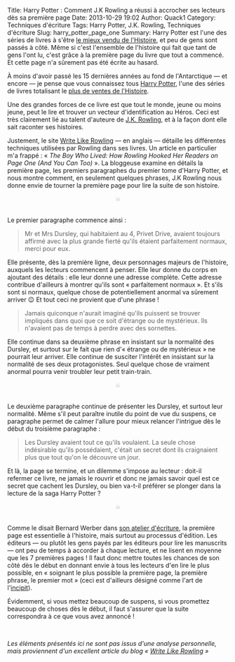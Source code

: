 Title: Harry Potter : Comment J.K Rowling a réussi à accrocher ses lecteurs dès sa première page
Date: 2013-10-29 19:02
Author: Quack1
Category: Techniques d'écriture
Tags: Harry Potter, J.K. Rowling, Techniques d'écriture
Slug: harry_potter_page_one
Summary: Harry Potter est l'une des séries de livres à s'être [le mieux vendu de l'Histoire](https://en.wikipedia.org/wiki/List_of_est-selling_books#List_of_best-selling_book_series "Wikipedia : List of best-selling book series"), et peu de gens sont passés à côté. Même si c'est l'ensemble de l'histoire qui fait que tant de gens l'ont lu, c'est grâce à la première page du livre que tout a commencé. Et cette page n'a sûrement pas été écrite au hasard.

À moins d'avoir passé les 15 dernières années au fond de l'Antarctique — et encore — je pense que vous connaissez tous [Harry Potter](https://fr.wikipedia.org/wiki/Harry_Potter), l'une des séries de livres totalisant le [plus de ventes de l'Histoire](https://en.wikipedia.org/wiki/List_of_est-selling_books#List_of_best-selling_book_series "Wikipedia : List of best-selling book series").

Une des grandes forces de ce livre est que tout le monde, jeune ou moins jeune, peut le lire et trouver un vecteur d'identification au Héros. Ceci est très clairement lié au talent d'auteure de [J.K. Rowling](https://fr.wikipedia.org/wiki/J._K._Rowling), et à la façon dont elle sait raconter ses histoires.

Justement, le site [Write Like Rowling](http://writelikerowling.com "Write Like Rowling") — en anglais — détaille les différentes techniques utilisées par Rowling dans ses livres. Un article en particulier m'a frappé : « _The Boy Who Lived: How Rowling Hooked Her Readers on Page One (And You Can Too)_ ». La bloggeuse examine en détails la première page, les premiers paragraphes du premier tome d'Harry Potter, et nous montre comment, en seulement quelques phrases, J.K Rowling nous donne envie de tourner la première page pour lire la suite de son histoire.

<div align="center" style="color:#ccc;">☠</div> &nbsp;

Le premier paragraphe commence ainsi : 

> Mr et Mrs Dursley, qui habitaient au 4, Privet Drive, avaient toujours affirmé avec la plus grande fierté qu'ils étaient parfaitement normaux, merci pour eux.

Elle présente, dès la première ligne, deux personnages majeurs de l'histoire, auxquels les lecteurs commencent à penser. Elle leur donne du corps en ajoutant des détails : elle leur donne une adresse complète. Cette adresse contribue d'ailleurs à montrer qu'ils sont « parfaitement normaux ». Et s'ils sont si normaux, quelque chose de potentiellement anormal va sûrement arriver 😉 Et tout ceci ne provient que d'une phrase !

> Jamais quiconque n'aurait imaginé qu'ils puissent se trouver impliqués dans quoi que ce soit d'étrange ou de mystérieux. Ils n'avaient pas de temps à perdre avec des sornettes.

Elle continue dans sa deuxième phrase en insistant sur la normalité des Dursley, et surtout sur le fait que rien d'« étrange ou de mystérieux » ne pourrait leur arriver. Elle continue de susciter l'intérêt en insistant sur la normalité de ses deux protagonistes. Seul quelque chose de vraiment anormal pourra venir troubler leur petit train-train.

<div align="center" style="color:#ccc;">☠</div> &nbsp;

Le deuxième paragraphe continue de présenter les Dursley, et surtout leur normalité. Même s'il peut paraître inutile du point de vue du suspens, ce paragraphe permet de calmer l'allure pour mieux relancer l'intrigue dès le début du troisième paragraphe : 

> Les Dursley avaient tout ce qu'ils voulaient. La seule chose indésirable qu'ils possédaient, c'était un secret dont ils craignaient plus que tout qu'on le découvre un jour.

Et là, la page se termine, et un dilemme s'impose au lecteur : doit-il refermer ce livre, ne jamais le rouvrir et donc ne jamais savoir quel est ce secret que cachent les Dursley, ou bien va-t-il préférer se plonger dans la lecture de la saga Harry Potter ?

<div align="center" style="color:#ccc;">☠</div> &nbsp;

Comme le disait Bernard Werber dans [son atelier d'écriture]({filename}/atelier_ecriture_werber.md "Suivez un atelier d'écriture avec Bernard Werber"), la première page est essentielle à l'histoire, mais surtout au processus d'édition. Les éditeurs — ou plutôt les gens payés par les éditeurs pour lire les manuscrits — ont peu de temps à accorder à chaque lecture, et ne lisent en moyenne que les 7 premières pages ! Il faut donc mettre toutes les chances de son côté dès le début en donnant envie à tous les lecteurs d'en lire le plus possible, en « soignant le plus possible la première page, la première phrase, le premier mot » (ceci est d'ailleurs désigné comme l'art de l'[incipit](https://fr.wikipedia.org/wiki/Incipit#L.27incipit_dans_le_roman "Wikipédia : Incipit - L'incipit dans le roman")).

Évidemment, si vous mettez beaucoup de suspens, si vous promettez beaucoup de choses dès le début, il faut s'assurer que la suite correspondra à ce que vous avez annoncé !

&nbsp;

_Les éléments présentés ici ne sont pas issus d'une analyse personnelle, mais proviennent d'un excellent article du blog « [Write Like Rowling](http://writelikerowling.com/2012/03/09/how-rowling-hooked-her-readers-on-page-1-and-you-can-too-36/ "The Boy Who Lived: How Rowling Hooked Her Readers on Page One (And You Can Too)") »_